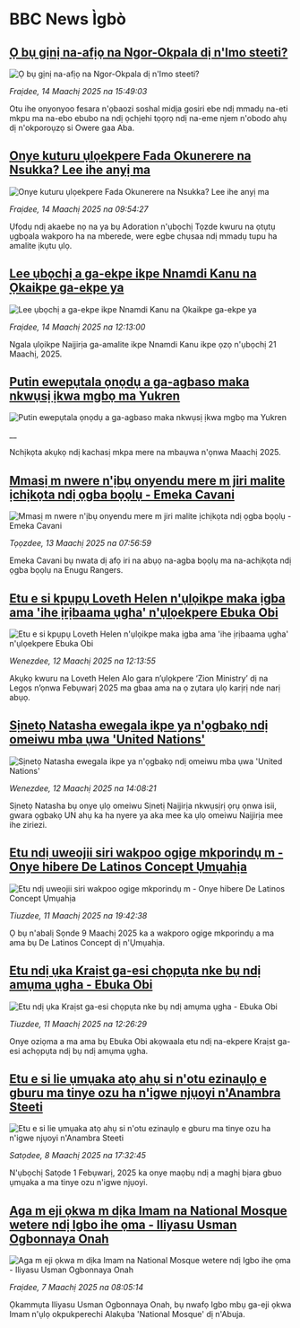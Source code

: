 # BBC News Ìgbò## [Ọ bụ gịnị na-afịọ na Ngor-Okpala dị n'Imo steeti?](https://www.bbc.com/igbo/articles/cwyd63rw0q7o?at_campaign=githubrss)![Ọ bụ gịnị na-afịọ na Ngor-Okpala dị n'Imo steeti?](https://ichef.bbci.co.uk/ace/standard/240/cpsprodpb/b37d/live/99285240-00e6-11f0-a8b1-950887ddc6e5.png)_Fraịdee, 14 Maachị 2025 na 15:49:03_Otu ihe onyonyoo fesara n'ọbaozi soshal midịa gosiri ebe ndị mmadụ na-eti mkpu ma na-ebo ebubo na ndị ọchịehi tọọrọ ndị na-eme njem n'obodo ahụ dị n'okporoụzọ si Owere gaa Aba.## [Onye kuturu ụlọekpere Fada Okunerere na Nsukka? Lee ihe anyị ma](https://www.bbc.com/igbo/articles/cdrx2jjk8rpo?at_campaign=githubrss)![Onye kuturu ụlọekpere Fada Okunerere na Nsukka? Lee ihe anyị ma](https://ichef.bbci.co.uk/ace/standard/240/cpsprodpb/ca05/live/d28bcab0-00b6-11f0-bf7b-1f44142e1a5e.jpg)_Fraịdee, 14 Maachị 2025 na 09:54:27_Ụfọdụ ndị akaebe nọ na ya bụ Adoration n'ụbọchị Tọzde kwuru na ọtụtụ ụgbọala wakporo ha na mberede, were egbe chụsaa ndị mmadụ tupu ha amalite ịkụtu ụlọ.## [Lee ụbọchị a ga-ekpe ikpe Nnamdi Kanu na Ọkaikpe ga-ekpe ya](https://www.bbc.com/igbo/articles/cg5ylv5g3j3o?at_campaign=githubrss)![Lee ụbọchị a ga-ekpe ikpe Nnamdi Kanu na Ọkaikpe ga-ekpe ya](https://ichef.bbci.co.uk/ace/standard/240/cpsprodpb/e756/live/1fb88f10-00cd-11f0-a8b1-950887ddc6e5.jpg)_Fraịdee, 14 Maachị 2025 na 12:13:00_Ngala ụlọikpe Naịjirịa ga-amalite ikpe Nnamdi Kanu ikpe ọzọ n'ụbọchị 21 Maachị, 2025.## [Putin ewepụtala ọnọdụ a ga-agbaso maka nkwụsị ịkwa mgbọ ma Yukren](https://www.bbc.co.uk/igbo/live/c778nl48lz4t?at_campaign=githubrss)![Putin ewepụtala ọnọdụ a ga-agbaso maka nkwụsị ịkwa mgbọ ma Yukren](https://ichef.bbci.co.uk/ace/standard/240/cpsprodpb/a8c3/live/74232b20-009e-11f0-8c3d-b7dcc7510cb1.jpg)__Nchịkọta akụkọ ndị kachasị mkpa mere na mbaụwa n'ọnwa Maachị 2025.## [Mmasị m nwere n'ịbụ onyendu mere m jiri malite ịchịkọta ndị ọgba bọọlụ - Emeka Cavani](https://www.bbc.com/igbo/articles/cdxq4yw4117o?at_campaign=githubrss)![Mmasị m nwere n'ịbụ onyendu mere m jiri malite ịchịkọta ndị ọgba bọọlụ - Emeka Cavani](https://ichef.bbci.co.uk/ace/standard/240/cpsprodpb/b0aa/live/707e8110-ff75-11ef-8c3d-b7dcc7510cb1.jpg)_Tọọzdee, 13 Maachị 2025 na 07:56:59_Emeka Cavani bụ nwata dị afọ iri na abụọ na-agba bọọlụ ma na-achịkọta ndị ọgba bọọlụ na Enugu Rangers.## [Etu e si kpụpụ Loveth Helen n'ụlọikpe maka ịgba ama 'ihe ịrịbaama ụgha' n'ụlọekpere Ebuka Obi](https://www.bbc.com/igbo/articles/ce8vqr4q5m2o?at_campaign=githubrss)![Etu e si kpụpụ Loveth Helen n'ụlọikpe maka ịgba ama 'ihe ịrịbaama ụgha' n'ụlọekpere Ebuka Obi](https://ichef.bbci.co.uk/ace/standard/240/cpsprodpb/a9cf/live/c11abd90-ff26-11ef-b50e-9d086302645f.jpg)_Wenezdee, 12 Maachị 2025 na 12:13:55_Akụkọ kwuru na Loveth Helen Alo gara n’ụlọkpere ‘Zion Ministry’ dị na Legọs n’ọnwa Febụwarị 2025 ma gbaa ama na ọ zụtara ụlọ karịrị nde narị abụọ.## [Sịnetọ Natasha ewegala ikpe ya n'ọgbakọ ndị omeiwu mba ụwa 'United Nations'](https://www.bbc.com/igbo/articles/cwyj0v911pno?at_campaign=githubrss)![Sịnetọ Natasha ewegala ikpe ya n'ọgbakọ ndị omeiwu mba ụwa 'United Nations'](https://ichef.bbci.co.uk/ace/standard/240/cpsprodpb/caa9/live/0b04fcf0-ff44-11ef-b4cb-67926e35576f.jpg)_Wenezdee, 12 Maachị 2025 na 14:08:21_Sịnetọ Natasha bụ onye ụlọ omeiwu Sịnetị Naịjirịa nkwụsịrị ọrụ ọnwa isii, gwara ọgbakọ UN ahụ ka ha nyere ya aka mee ka ụlọ omeiwu Naịjirịa mee ihe ziriezi.## [Etu ndị uweojii siri wakpoo ogige mkporindụ m - Onye hibere De Latinos Concept Ụmụahịa](https://www.bbc.com/igbo/articles/c4gd9jrk1pdo?at_campaign=githubrss)![Etu ndị uweojii siri wakpoo ogige mkporindụ m - Onye hibere De Latinos Concept Ụmụahịa](https://ichef.bbci.co.uk/ace/standard/240/cpsprodpb/0bbb/live/edeabb90-fea4-11ef-8c3d-b7dcc7510cb1.png)_Tiuzdee, 11 Maachị 2025 na 19:42:38_Ọ bụ n'abalị Sọnde 9 Maachị 2025 ka a wakporo ogige mkporindụ a ma ama bụ De Latinos Concept dị n'Ụmụahịa.## [Etu ndị ụka Kraịst ga-esi chọpụta nke bụ ndị amụma ụgha - Ebuka Obi](https://www.bbc.com/igbo/articles/cy0d7kj961go?at_campaign=githubrss)![Etu ndị ụka Kraịst ga-esi chọpụta nke bụ ndị amụma ụgha - Ebuka Obi](https://ichef.bbci.co.uk/ace/standard/240/cpsprodpb/d9eb/live/14c2ab80-fe6c-11ef-8c3d-b7dcc7510cb1.jpg)_Tiuzdee, 11 Maachị 2025 na 12:26:29_Onye oziọma a ma ama bụ Ebuka Obi akọwaala etu ndị na-ekpere Kraịst ga-esi achọpụta ndị bụ ndị amụma ụgha.## [Etu e si lie ụmụaka atọ ahụ si n'otu ezinaụlọ e gburu ma tinye ozu ha n'igwe njụoyi n'Anambra Steeti](https://www.bbc.com/igbo/articles/cgq0gvxjg9xo?at_campaign=githubrss)![Etu e si lie ụmụaka atọ ahụ si n'otu ezinaụlọ e gburu ma tinye ozu ha n'igwe njụoyi n'Anambra Steeti](https://ichef.bbci.co.uk/ace/standard/240/cpsprodpb/8c8a/live/e91c97e0-fc16-11ef-896e-d7e7fb1719a4.jpg)_Satọdee, 8 Maachị 2025 na 17:32:45_N'ụbọchị Satọde 1 Febụwarị, 2025 ka onye maọbụ ndị a maghị bịara gbuo ụmụaka a ma tinye ozu n'igwe njụoyi.## [Aga m eji ọkwa m dịka Imam na National Mosque wetere ndị Igbo ihe ọma - Iliyasu Usman Ogbonnaya Onah](https://www.bbc.com/igbo/articles/c5ymer64243o?at_campaign=githubrss)![Aga m eji ọkwa m dịka Imam na National Mosque wetere ndị Igbo ihe ọma - Iliyasu Usman Ogbonnaya Onah](https://ichef.bbci.co.uk/ace/standard/240/cpsprodpb/5dfd/live/c3b36c90-fac2-11ef-9e61-71ee71f26eb1.jpg)_Fraịdee, 7 Maachị 2025 na 08:05:14_Ọkammụta Iliyasu Usman Ogbonnaya Onah, bụ nwafọ Igbo mbụ ga-eji ọkwa Imam n'ụlọ okpukperechi Alakụba 'National Mosque' dị n'Abuja.